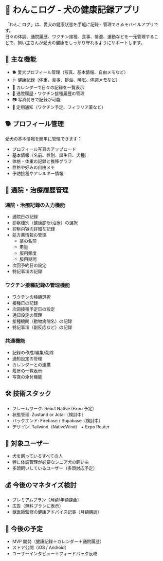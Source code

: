 # 🐾 わんこログ - 犬の健康記録アプリ

「わんこログ」は、愛犬の健康状態を手軽に記録・管理できるモバイルアプリです。  
日々の体調、通院履歴、ワクチン接種、食事、排泄、運動などを一元管理することで、飼い主さんが愛犬の健康をしっかり守れるようにサポートします。

## 🎯 主な機能

- 🐕 愛犬プロフィール管理（写真、基本情報、自由メモなど）
- 🩺 健康記録（体重、食事、排泄、睡眠、体調メモなど）
- 📅 カレンダーで日々の記録を一覧表示
- 💉 通院履歴・ワクチン接種履歴の管理
- 📷 写真付きで記録が可能
- 🔔 定期通知（ワクチン予定、フィラリア薬など）

## 🐕 プロフィール管理

愛犬の基本情報を簡単に管理できます：

- プロフィール写真のアップロード
- 基本情報（名前、性別、誕生日、犬種）
- 体格・体重の記録と推移グラフ
- 性格や好みの自由メモ
- 予防接種やアレルギー情報

## 🏥 通院・治療履歴管理

### 通院・治療記録の入力機能

- 通院日の記録
- 診察種別（健康診断/治療）の選択
- 診察内容の詳細な記録
- 処方薬情報の管理
  - 薬の名前
  - 用量
  - 服用頻度
  - 服用期間
- 次回予約日の設定
- 特記事項の記録

### ワクチン接種記録の管理機能

- ワクチンの種類選択
- 接種日の記録
- 次回接種予定日の設定
- 通知設定の管理
- 接種機関（動物病院名）の記録
- 特記事項（副反応など）の記録

### 共通機能

- 記録の作成/編集/削除
- 通知設定の管理
- カレンダーとの連携
- 履歴の一覧表示
- 写真の添付機能

## 🛠️ 技術スタック

- フレームワーク: React Native (Expo 予定)
- 状態管理: Zustand or Jotai（検討中）
- バックエンド: Firebase / Supabase（検討中）
- デザイン: Tailwind（NativeWind） + Expo Router

## 🐶 対象ユーザー

- 犬を飼っているすべての人
- 特に体調管理が必要なシニア犬の飼い主
- 多頭飼いしているユーザー（多頭対応予定）

## 💰 今後のマネタイズ検討

- プレミアムプラン（月額/年額課金）
- 広告（無料プランに表示）
- 獣医師監修の健康アドバイス記事（月額購読）

## 📆 今後の予定

- MVP 開発（健康記録＋カレンダー＋通院履歴）
- ストア公開（iOS / Android）
- ユーザーインタビュー＋フィードバック反映
